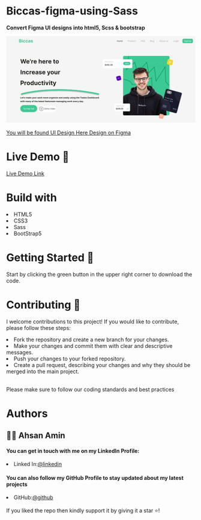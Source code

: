 # Biccas-figma-using-Sass
<b>Convert Figma UI designs into html5, Scss & bootstrap</b>
<br>

<img alt="" src="./Photo/img_1.png">

<a href="https://www.figma.com/proto/0FXMnSYfLyiEJWEpnWtAom/Saas-Landing-Pages-(Community)?node-id=0-7&scaling=min-zoom&page-id=0%3A1">You will be found UI Design Here Design on Figma</a>
<br>
# Live Demo 🎥
<a href="https://ahsan-amin.github.io/Biccas-figma/">Live Demo Link</a>
# Build with
  <li>
    HTML5
  </li>
    <li>
    CSS3
  </li>
    <li>
    Sass
  </li>
    <li>
    BootStrap5
  </li>
  
  
# Getting Started 🚀

Start by clicking the green button in the upper right corner to download the code.

# Contributing 🤝

I welcome contributions to this project! If you would like to contribute, please follow these steps:

 <li> Fork the repository and create a new branch for your changes. </li>
  <li> Make your changes and commit them with clear and descriptive messages.  </li>
  <li>Push your changes to your forked repository.   </li>
  <li>Create a pull request, describing your changes and why they should be merged into the main project.  </li>
  <br>

Please make sure to follow our coding standards and best practices

# Authors 
<h2>🧑🏻 Ahsan Amin </h2>
            <h4>You can get in touch with me on my LinkedIn Profile:</h4>
            <li >
				<label>Linked In:<label><a href="https://www.linkedin.com/in/ahsan-amin-/">@linkedin</a>
			</li>
            <h4>You can also follow my GitHub Profile to stay updated about my latest projects</h4>
			<li >
				<label>GitHub:<label><a href="https://github.com/ahsanami">@github</a>
			</li>
		<br>
 If you liked the repo then kindly support it by giving it a star ⭐!





